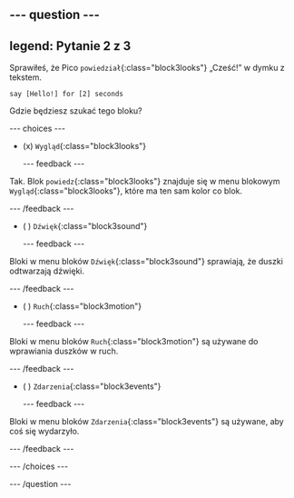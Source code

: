 
--- question ---
---
legend: Pytanie 2 z 3
---

Sprawiłeś, że Pico `powiedział`{:class="block3looks"} „Cześć!” w dymku z tekstem.

```blocks3
say [Hello!] for [2] seconds
```

Gdzie będziesz szukać tego bloku?

--- choices ---

- (x) `Wygląd`{:class="block3looks"}

  --- feedback ---

Tak. Blok `powiedz`{:class="block3looks"} znajduje się w menu blokowym `Wygląd`{:class="block3looks"}, które ma ten sam kolor co blok.

  --- /feedback ---

- ( ) `Dźwięk`{:class="block3sound"}

  --- feedback ---

Bloki w menu bloków `Dźwięk`{:class="block3sound"} sprawiają, że duszki odtwarzają dźwięki.

  --- /feedback ---

- ( ) `Ruch`{:class="block3motion"}

  --- feedback ---

Bloki w menu bloków `Ruch`{:class="block3motion"} są używane do wprawiania duszków w ruch.

  --- /feedback ---

- ( ) `Zdarzenia`{:class="block3events"}

  --- feedback ---

Bloki w menu bloków `Zdarzenia`{:class="block3events"} są używane, aby coś się wydarzyło.

  --- /feedback ---

--- /choices ---

--- /question ---
